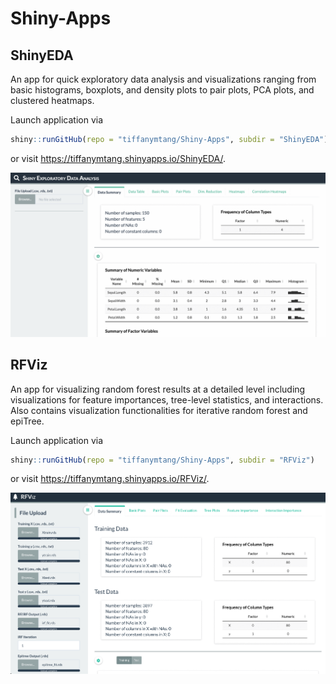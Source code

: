 # Shiny-Apps

## ShinyEDA

An app for quick exploratory data analysis and visualizations ranging from basic histograms, boxplots, and density plots to pair plots, PCA plots, and clustered heatmaps.

Launch application via

```R
shiny::runGitHub(repo = "tiffanymtang/Shiny-Apps", subdir = "ShinyEDA")
```

or visit https://tiffanymtang.shinyapps.io/ShinyEDA/.

![](./figures/ShinyEDA.gif)

## RFViz

An app for visualizing random forest results at a detailed level including visualizations for feature importances, tree-level statistics, and interactions. Also contains visualization functionalities for iterative random forest and epiTree.

Launch application via

```R
shiny::runGitHub(repo = "tiffanymtang/Shiny-Apps", subdir = "RFViz")
```

or visit https://tiffanymtang.shinyapps.io/RFViz/.

![](./figures/RFViz.gif)
